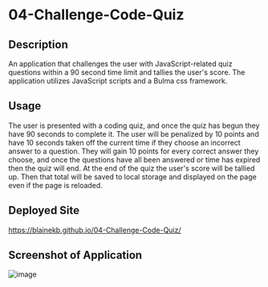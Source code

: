# 04-Challenge-Code-Quiz

## Description
An application that challenges the user with JavaScript-related quiz questions within a 90 second time limit and tallies the user's score. The application utilizes JavaScript scripts and a Bulma css framework.

## Usage
The user is presented with a coding quiz, and once the quiz has begun they have 90 seconds to complete it. The user will be penalized by 10 points and have 10 seconds taken off the current time if they choose an incorrect answer to a question. They will gain 10 points for every correct answer they choose, and once the questions have all been answered or time has expired then the quiz will end. At the end of the quiz the user's score will be tallied up. Then that total will be saved to local storage 
and displayed on the page even if the page is reloaded.

## Deployed Site
https://blainekb.github.io/04-Challenge-Code-Quiz/

## Screenshot of Application
![image](https://user-images.githubusercontent.com/18688891/192405923-04d43e06-8d2e-49df-be95-e6bb18e434d0.png)
